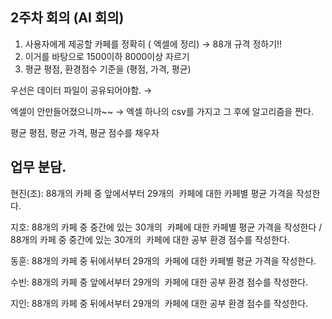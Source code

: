 ## 2주차 회의 (AI 회의)

1. 사용자에게 제공할 카페를 정확히 ( 엑셀에 정리) → 88개 규격 정하기!!
2. 이거를 바탕으로 1500이하 8000이상 자르기
3. 평균 평점, 환경점수 기준을 (평점, 가격, 평균)

우선은 데이터 파일이 공유되어야함. → 

엑셀이 안만들어졌으니까~~ → 엑셀 하나의 csv를 가지고 그 후에 알고리즘을 짠다.

평균 평점, 평균 가격, 평균 점수를 채우자

## 업무 분담.

현진(조): 88개의 카페 중 앞에서부터 29개의  카페에 대한 카페별 평균 가격을 작성한다.

지호: 88개의 카페 중 중간에 있는 30개의  카페에 대한 카페별 평균 가격을 작성한다 / 88개의 카페 중 중간에 있는 30개의  카페에 대한 공부 환경 점수를 작성한다.

동훈: 88개의 카페 중 뒤에서부터 29개의  카페에 대한 카페별 평균 가격을 작성한다.

수빈: 88개의 카페 중 앞에서부터 29개의  카페에 대한 공부 환경 점수를 작성한다.

지인: 88개의 카페 중 뒤에서부터 29개의  카페에 대한 공부 환경 점수를 작성한다.
